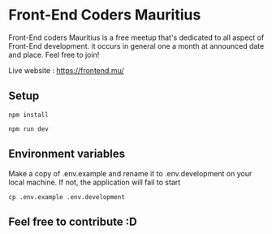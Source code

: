 # Front-End Coders Mauritius

Front-End coders Mauritius is a free meetup that's dedicated to all aspect of Front-End development. it occurs in general one a month at announced date and place. Feel free to join!

Live website : https://frontend.mu/

## Setup

```
npm install
```

```
npm run dev
```

## Environment variables

Make a copy of .env.example and rename it to .env.development on your local machine.
If not, the application will fail to start

```
cp .env.example .env.development

```

## Feel free to contribute :D
